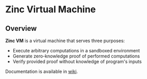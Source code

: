 # Zinc Virtual Machine

## Overview

**Zinc VM** is a virtual machine that serves three purposes:

- Execute arbitrary computations in a sandboxed environment
- Generate zero-knowledge proof of performed computations
- Verify provided proof without knowledge of program's inputs

Documentation is available in [wiki](https://github.com/matter-labs/zinc-vm/wiki).
